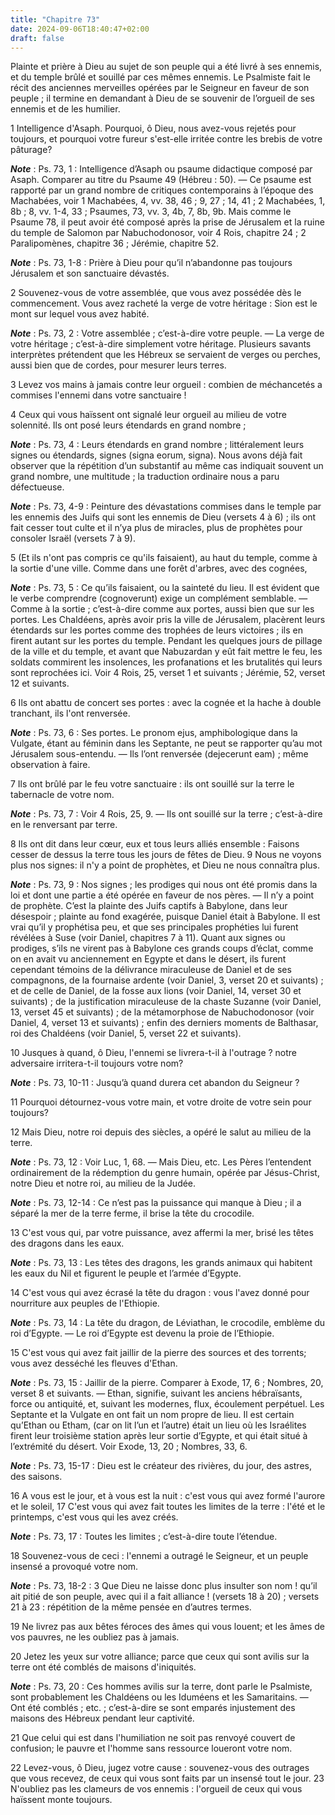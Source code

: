 ```yaml
---
title: "Chapitre 73"
date: 2024-09-06T18:40:47+02:00
draft: false
---
```



Plainte et prière à Dieu au sujet de son peuple qui a été livré à ses ennemis, et du temple brûlé et souillé par ces mêmes ennemis.
Le Psalmiste fait le récit des anciennes merveilles opérées par le Seigneur en faveur de son peuple ; il termine en demandant à Dieu de se souvenir de l’orgueil de ses ennemis et de les humilier.


1 Intelligence d'Asaph. Pourquoi, ô Dieu, nous avez-vous rejetés pour toujours, et pourquoi votre fureur s'est-elle irritée contre les brebis de votre pâturage?

***Note*** :  Ps. 73, 1 : Intelligence d’Asaph ou psaume didactique composé par Asaph. Comparer au titre du Psaume 49 (Hébreu : 50). ― Ce psaume est rapporté par un grand nombre de critiques contemporains à l’époque des Machabées, voir 1 Machabées, 4, vv. 38, 46 ; 9, 27 ; 14, 41 ; 2 Machabées, 1, 8b ; 8, vv. 1-4, 33 ; Psaumes, 73, vv. 3, 4b, 7, 8b, 9b. Mais comme le Psaume 78, il peut avoir été composé après la prise de Jérusalem et la ruine du temple de Salomon par Nabuchodonosor, voir 4 Rois, chapitre 24 ; 2 Paralipomènes, chapitre 36 ; Jérémie, chapitre 52.

***Note*** :  Ps. 73, 1-8 : Prière à Dieu pour qu’il n’abandonne pas toujours Jérusalem et son sanctuaire dévastés.


2 Souvenez-vous de votre assemblée, que vous avez possédée dès le commencement. Vous avez racheté la verge de votre héritage : Sion est le mont sur lequel vous avez habité.

***Note*** :  Ps. 73, 2 : Votre assemblée ; c’est-à-dire votre peuple. ― La verge de votre héritage ; c’est-à-dire simplement votre héritage. Plusieurs savants interprètes prétendent que les Hébreux se servaient de verges ou perches, aussi bien que de cordes, pour mesurer leurs terres.


3 Levez vos mains à jamais contre leur orgueil : combien de méchancetés a commises l'ennemi dans votre sanctuaire !


4 Ceux qui vous haïssent ont signalé leur orgueil au milieu de votre solennité. Ils ont posé leurs étendards en grand nombre ;

***Note*** :  Ps. 73, 4 : Leurs étendards en grand nombre ; littéralement leurs signes ou étendards, signes (signa eorum, signa). Nous avons déjà fait observer que la répétition d’un substantif au même cas indiquait souvent un grand nombre, une multitude ; la traduction ordinaire nous a paru défectueuse.

***Note*** :  Ps. 73, 4-9 : Peinture des dévastations commises dans le temple par les ennemis des Juifs qui sont les ennemis de Dieu (versets 4 à 6) ; ils ont fait cesser tout culte et il n’ya plus de miracles, plus de prophètes pour consoler Israël (versets 7 à 9).

5 (Et ils n'ont pas compris ce qu'ils faisaient), au haut du temple, comme à la sortie d'une ville. Comme dans une forêt d'arbres, avec des cognées,

***Note*** :  Ps. 73, 5 : Ce qu’ils faisaient, ou la sainteté du lieu. Il est évident que le verbe comprendre (cognoverunt) exige un complément semblable. ― Comme à la sortie ; c’est-à-dire comme aux portes, aussi bien que sur les portes. Les Chaldéens, après avoir pris la ville de Jérusalem, placèrent leurs étendards sur les portes comme des trophées de leurs victoires ; ils en firent autant sur les portes du temple. Pendant les quelques jours de pillage de la ville et du temple, et avant que Nabuzardan y eût fait mettre le feu, les soldats commirent les insolences, les profanations et les brutalités qui leurs sont reprochées ici. Voir 4 Rois, 25, verset 1 et suivants ; Jérémie, 52, verset 12 et suivants.


6 Ils ont abattu de concert ses portes : avec la cognée et la hache à double tranchant, ils l'ont renversée.

***Note*** :  Ps. 73, 6 : Ses portes. Le pronom ejus, amphibologique dans la Vulgate, étant au féminin dans les Septante, ne peut se rapporter qu’au mot Jérusalem sous-entendu. ― Ils l’ont renversée (dejecerunt eam) ; même observation à faire.

7 Ils ont brûlé par le feu votre sanctuaire : ils ont souillé sur la terre le tabernacle de votre nom.

***Note*** :  Ps. 73, 7 : Voir 4 Rois, 25, 9. ― Ils ont souillé sur la terre ; c’est-à-dire en le renversant par terre.


8 Ils ont dit dans leur cœur, eux et tous leurs alliés ensemble : Faisons cesser de dessus la terre tous les jours de fêtes de Dieu. 9 Nous ne voyons plus nos signes: il n'y a point de prophètes, et Dieu ne nous connaîtra plus.

***Note*** :  Ps. 73, 9 : Nos signes ; les prodiges qui nous ont été promis dans la loi et dont une partie a été opérée en faveur de nos pères. ― Il n’y a point de prophète. C’est la plainte des Juifs captifs à Babylone, dans leur désespoir ; plainte au fond exagérée, puisque Daniel était à Babylone. Il est vrai qu’il y prophétisa peu, et que ses principales prophéties lui furent révélées à Suse (voir Daniel, chapitres 7 à 11). Quant aux signes ou prodiges, s’ils ne virent pas à Babylone ces grands coups d’éclat, comme on en avait vu anciennement en Egypte et dans le désert, ils furent cependant témoins de la délivrance miraculeuse de Daniel et de ses compagnons, de la fournaise ardente (voir Daniel, 3, verset 20 et suivants) ; et de celle de Daniel, de la fosse aux lions (voir Daniel, 14, verset 30 et suivants) ; de la justification miraculeuse de la chaste Suzanne (voir Daniel, 13, verset 45 et suivants) ; de la métamorphose de Nabuchodonosor (voir Daniel, 4, verset 13 et suivants) ; enfin des derniers moments de
Balthasar, roi des Chaldéens (voir Daniel, 5, verset 22 et suivants).


10 Jusques à quand, ô Dieu, l'ennemi se livrera-t-il à l'outrage ? notre adversaire irritera-t-il toujours votre nom?

***Note*** :  Ps. 73, 10-11 : Jusqu’à quand durera cet abandon du Seigneur ?

11 Pourquoi détournez-vous votre main, et votre droite de votre sein pour toujours?


12 Mais Dieu, notre roi depuis des siècles, a opéré le salut au milieu de la terre.

***Note*** :  Ps. 73, 12 : Voir Luc, 1, 68. ― Mais Dieu, etc. Les Pères l’entendent ordinairement de la rédemption du genre humain, opérée par Jésus-Christ, notre Dieu et notre roi, au milieu de la Judée.

***Note*** :  Ps. 73, 12-14 : Ce n’est pas la puissance qui manque à Dieu ; il a séparé la mer de la terre ferme, il brise la tête du crocodile.

13 C'est vous qui, par votre puissance, avez affermi la mer, brisé les têtes des dragons dans les eaux.

***Note*** :  Ps. 73, 13 : Les têtes des dragons, les grands animaux qui habitent les eaux du Nil et figurent le peuple et l’armée d’Egypte.


14 C'est vous qui avez écrasé la tête du dragon : vous l'avez donné pour nourriture aux peuples de l'Ethiopie.

***Note*** :  Ps. 73, 14 : La tête du dragon, de Léviathan, le crocodile, emblème du roi d’Egypte. ― Le roi d’Egypte est devenu la proie de l’Ethiopie.

15 C'est vous qui avez fait jaillir de la pierre des sources et des torrents; vous avez desséché les fleuves d'Ethan.

***Note*** :  Ps. 73, 15 : Jaillir de la pierre. Comparer à Exode, 17, 6 ; Nombres, 20, verset 8 et suivants. ― Ethan, signifie, suivant les anciens hébraïsants, force ou antiquité, et, suivant les modernes, flux, écoulement perpétuel. Les Septante et la Vulgate en ont fait un nom propre de lieu. Il est certain qu’Ethan ou Etham, (car on lit l’un et l’autre) était un lieu où les Israélites firent leur troisième station après leur sortie d’Egypte, et qui était situé à l’extrémité du désert. Voir Exode, 13, 20 ; Nombres, 33, 6.

***Note*** :  Ps. 73, 15-17 : Dieu est le créateur des rivières, du jour, des astres, des saisons.


16 A vous est le jour, et à vous est la nuit : c'est vous qui avez formé l'aurore et le soleil, 17 C'est vous qui avez fait toutes les limites de la terre : l'été et le printemps, c'est vous qui les avez créés.

***Note*** :  Ps. 73, 17 : Toutes les limites ; c’est-à-dire toute l’étendue.


18 Souvenez-vous de ceci : l'ennemi a outragé le Seigneur, et un peuple insensé a provoqué votre nom.

***Note*** :  Ps. 73, 18-2 : 3 Que Dieu ne laisse donc plus insulter son nom ! qu’il ait pitié de son peuple, avec qui il a fait alliance ! (versets 18 à 20) ; versets 21 à 23 : répétition de la même pensée en d’autres termes.

19 Ne livrez pas aux bêtes féroces des âmes qui vous louent; et les âmes de vos pauvres, ne les oubliez pas à jamais.


20 Jetez les yeux sur votre alliance; parce que ceux qui sont avilis sur la terre ont été comblés de maisons d'iniquités.

***Note*** :  Ps. 73, 20 : Ces hommes avilis sur la terre, dont parle le Psalmiste, sont probablement les Chaldéens ou les Iduméens et les Samaritains. ― Ont été comblés ; etc. ; c’est-à-dire se sont emparés injustement des maisons des Hébreux pendant leur captivité.

21 Que celui qui est dans l'humiliation ne soit pas renvoyé couvert de confusion; le pauvre et l'homme sans ressource loueront votre nom.


22 Levez-vous, ô Dieu, jugez votre cause : souvenez-vous des outrages que vous recevez, de ceux qui vous sont faits par un insensé tout le jour. 23 N'oubliez pas les clameurs de vos ennemis : l'orgueil de ceux qui vous haïssent monte toujours.

